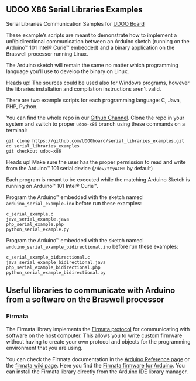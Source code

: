 ## UDOO X86 Serial Libraries Examples

Serial Libraries Communication Samples for [UDOO Board](http://www.udoo.org)

These example’s scripts are meant to demonstrate how to implement a uni\bidirectional communication between an Arduino sketch (running on the Arduino&trade; 101 Intel&reg; Curie&trade; embedded) and a binary application on the Braswell processor running Linux.

The Arduino sketch will remain the same no matter which programming language you’ll use to develop the binary on Linux.

<span class="label label-warning">Heads up!</span> The sources could be used also for Windows programs, however the libraries installation and compilation instructions aren't valid.

There are two example scripts for each programming language: C, Java, PHP, Python.

You can find the whole repo in our [Github Channel](https://github.com/UDOOboard/serial_libraries_examples).
Clone the repo in your system and switch to proper `udoo-x86` branch using these commands on a terminal:

    git clone https://github.com/UDOOboard/serial_libraries_examples.git
    cd serial_libraries_examples
    git checkout udoo-x86

<span class="label label-warning">Heads up!</span> Make sure the user has the proper permission to read and write from the Arduino&trade; 101 serial device (`/dev/ttyACM0` by default)

Each program is meant to be executed while the matching Arduino Sketch is running on Arduino&trade; 101 Intel&reg; Curie&trade;.

Program the Arduino&trade; embedded with the sketch named `arduino_serial_example.ino` before run these examples:

    c_serial_example.c
    java_serial_example.java
    php_serial_example.php
    python_serial_example.py


Program the Arduino&trade; embedded with the sketch named `arduino_serial_example_bidirectional.ino` before run these examples:

    c_serial_example_bidirectional.c
    java_serial_example_bidirectional.java
    php_serial_example_bidirectional.php
    python_serial_example_bidirectional.py


## Useful libraries to communicate with Arduino from a software on the Braswell processor

### Firmata

The Firmata library implements the [Firmata protocol](https://github.com/firmata/protocol) for communicating with software on the host computer. This allows you to write custom firmware without having to create your own protocol and objects for the programming environment that you are using.

You can check the Firmata documentation in the [Arduino Reference page](https://www.arduino.cc/en/Reference/Firmata) or the [firmata wiki page](http://firmata.org/wiki/Main_Page).
Here you find the [Firmata firmware for Arduino](https://github.com/firmata/arduino).
You can install the Firmata library directly from the Arduino IDE library manager.
